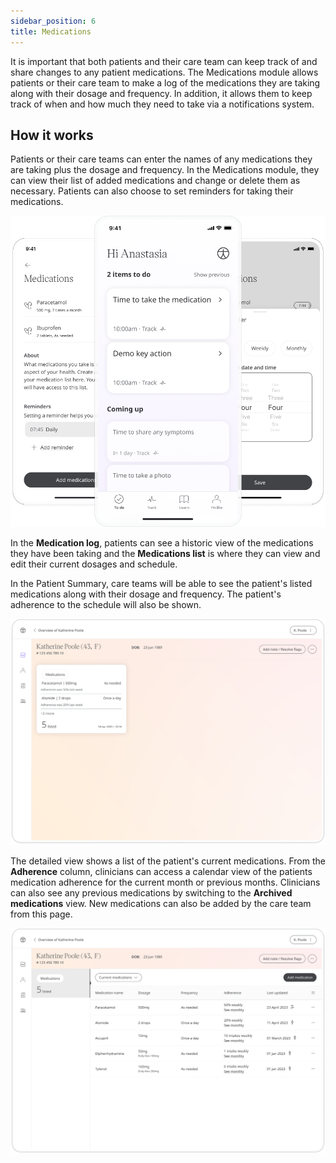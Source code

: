 ```yaml
---
sidebar_position: 6
title: Medications 
---
```


It is important that both patients and their care team can keep track of and share changes to any patient medications. The Medications module allows patients or their care team to make a log of the medications they are taking along with their dosage and frequency. In addition, it allows them to keep track of when and how much they need to take via a notifications system.

## How it works

Patients or their care teams can enter the names of any medications they are taking plus the dosage and frequency. In the Medications module, they can view their list of added medications and change or delete them as necessary. Patients can also choose to set reminders for taking their medications.

![Medications in the Huma Care App](./assets/medications.png)

In the **Medication log**, patients can see a historic view of the medications they have been taking and the **Medications list** is where they can view and edit their current dosages and schedule.

In the Patient Summary, care teams will be able to see the patient's listed medications along with their dosage and frequency. The patient's adherence to the schedule will also be shown.

![View medications in the Care Portal](./assets/cp-patient-summary-medications.png)

The detailed view shows a list of the patient's current medications. From the **Adherence** column, clinicians can access a calendar view of the patients medication adherence for the current month or previous months. Clinicians can also see any previous medications by switching to the **Archived medications** view. New medications can also be added by the care team from this page.

![View patient heart rate in the Care Portal](./assets/cp-module-details-medications.png)

